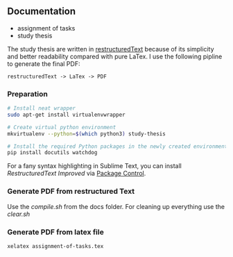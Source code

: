 ## Documentation

- assignment of tasks
- study thesis

The study thesis are written in [restructuredText][rst] because of its
simplicity and better readability compared with pure LaTex. I use the following
pipline to generate the final PDF:

    restructuredText -> LaTex -> PDF


### Preparation

```bash
# Install neat wrapper 
sudo apt-get install virtualenvwrapper

# Create virtual python environment
mkvirtualenv --python=$(which python3) study-thesis

# Install the required Python packages in the newly created environment
pip install docutils watchdog
```

For a fany syntax highlighting in Sublime Text, you can install *RestructuredText Improved* via [Package Control][subl-control].



### Generate PDF from restructured Text

Use the *compile.sh* from the docs folder. For cleaning up everything use the *clear.sh*



### Generate PDF from latex file

```bash
xelatex assignment-of-tasks.tex
```

[rst]: http://docutils.sourceforge.net/rst.html
[subl-control]: https://packagecontrol.io/installation